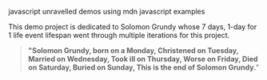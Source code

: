 javascript unravelled demos using mdn javascript examples

This demo project is dedicated to Solomon Grundy whose 7 days, 1-day for 1 life event lifespan went through multiple iterations for this project.

>**"Solomon Grundy, born on a Monday,
>Christened on Tuesday, 
>Married on Wednesday,
>Took ill on Thursday, 
>Worse on Friday,
>Died on Saturday, 
>Buried on Sunday,
>This is the end of Solomon Grundy.**"
